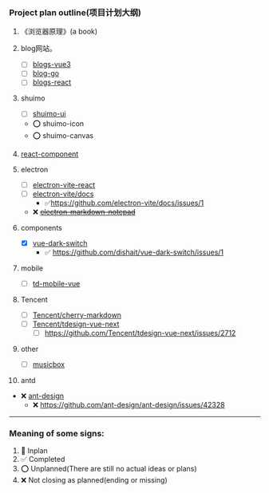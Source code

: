 ### Project plan outline(项目计划大纲)

1. 《浏览器原理》(a book)
2. blog网站。
   - [ ] [blogs-vue3](https://github.com/RSS1102/blogs-vue3)
   - [ ] [blog-go](https://github.com/RSS1102/blog-go)
   - [ ] [blogs-react](https://github.com/RSS1102/blogs-react)  
   
3. shuimo
   - [ ] [shuimo-ui](https://github.com/janghood/shuimo-ui)
   - ⭕  shuimo-icon
   - ⭕ shuimo-canvas

4. [react-component](https://github.com/RSS1102/react-component)

5. electron
   - [ ] [electron-vite-react](https://github.com/electron-vite/electron-vite-react)
   - [ ] [electron-vite/docs](https://github.com/electron-vite/docs)
       - ✅https://github.com/electron-vite/docs/issues/1
   - ❌ ~~[electron-markdown-notepad](https://github.com/RSS1102/electron-markdown-notepad)~~
   
6. components
    - [x] [vue-dark-switch](https://github.com/dishait/vue-dark-switch) 
        - ✅ https://github.com/dishait/vue-dark-switch/issues/1

7. mobile
   - [ ] [td-mobile-vue](https://github.com/Tencent/tdesign-mobile-vue)

8. Tencent
   - [ ] [Tencent/cherry-markdown](https://github.com/Tencent/cherry-markdown)
   - [ ] [Tencent/tdesign-vue-next](https://github.com/Tencent/tdesign-vue-next)    
       - [ ] https://github.com/Tencent/tdesign-vue-next/issues/2712

9. other
   - [ ] [musicbox](https://github.com/holy-two/musicbox)

10. antd
   - ❌ [ant-design](https://github.com/ant-design)
       - ❌  https://github.com/ant-design/ant-design/issues/42328


---

### Meaning of some signs:

1. 🔲 Inplan
2. ✅ Completed
3. ⭕ Unplanned(There are still no actual ideas or plans)
4. ❌ Not closing as planned(ending or missing)

